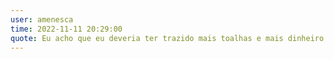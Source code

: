 ```yaml
---
user: amenesca
time: 2022-11-11 20:29:00
quote: Eu acho que eu deveria ter trazido mais toalhas e mais dinheiro #help.
---
```

